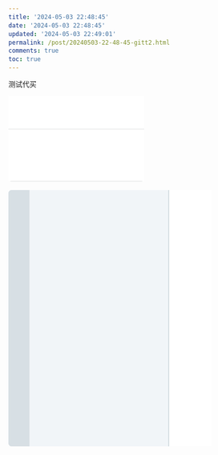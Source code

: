 ```yaml
---
title: '2024-05-03 22:48:45'
date: '2024-05-03 22:48:45'
updated: '2024-05-03 22:49:01'
permalink: /post/20240503-22-48-45-gitt2.html
comments: true
toc: true
---
```




测试代买

​![Clip_2024-05-03_22-48-44](https://raw.githubusercontent.com/Achuan-2/PicBed/pic/assets/Clip_2024-05-03_22-48-44-20240503224846-btpq19o.png)​

​![Clip_2024-05-03_22-51-53](https://raw.githubusercontent.com/Achuan-2/Picbed/pic/assets/Clip_2024-05-03_22-51-53-20240503225154-dku6rxh.png)​
